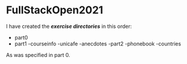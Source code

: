 # FullStackOpen2021

I have created the ***exercise directories*** in this order:

- part0
- part1
  -courseinfo
  -unicafe
  -anecdotes
 -part2
  -phonebook
  -countries
  
As was specified in part 0. 
